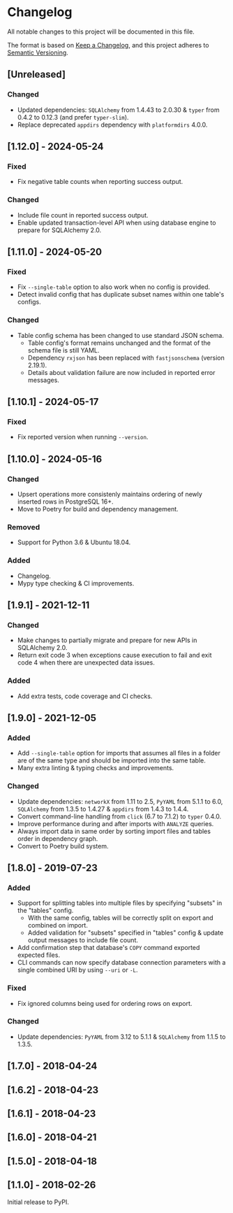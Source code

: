 # Changelog

All notable changes to this project will be documented in this file.

The format is based on [Keep a Changelog](https://keepachangelog.com/en/1.0.0/),
and this project adheres to [Semantic Versioning](https://semver.org/spec/v2.0.0.html).

## [Unreleased]

### Changed

- Updated dependencies: `SQLAlchemy` from 1.4.43 to 2.0.30 & `typer` from 0.4.2 to 0.12.3 (and prefer `typer-slim`).
- Replace deprecated `appdirs` dependency with `platformdirs` 4.0.0.

## [1.12.0] - 2024-05-24

### Fixed

- Fix negative table counts when reporting success output.

### Changed

- Include file count in reported success output.
- Enable updated transaction-level API when using database engine to prepare for SQLAlchemy 2.0.

## [1.11.0] - 2024-05-20

### Fixed

* Fix `--single-table` option to also work when no config is provided.
* Detect invalid config that has duplicate subset names within one table's configs.

### Changed

* Table config schema has been changed to use standard JSON schema.
  * Table config's format remains unchanged and the format of the schema file is still YAML.
  * Dependency `rxjson` has been replaced with `fastjsonschema` (version 2.19.1).
  * Details about validation failure are now included in reported error messages.

## [1.10.1] - 2024-05-17

### Fixed

* Fix reported version when running `--version`.

## [1.10.0] - 2024-05-16

### Changed

* Upsert operations more consistenly maintains ordering of newly inserted rows in PostgreSQL 16+.
* Move to Poetry for build and dependency management.

### Removed

* Support for Python 3.6 & Ubuntu 18.04.

### Added

* Changelog.
* Mypy type checking & CI improvements.

## [1.9.1] - 2021-12-11

### Changed

* Make changes to partially migrate and prepare for new APIs in SQLAlchemy 2.0.
* Return exit code 3 when exceptions cause execution to fail and exit code 4 when there are unexpected data issues.

### Added

* Add extra tests, code coverage and CI checks.

## [1.9.0] - 2021-12-05

### Added

* Add `--single-table` option for imports that assumes all files in a folder are of the same type and should be imported into the same table.
* Many extra linting & typing checks and improvements.

### Changed

* Update dependencies: `networkX` from 1.11 to 2.5, `PyYAML` from 5.1.1 to 6.0, `SQLAlchemy` from 1.3.5 to 1.4.27 & `appdirs` from 1.4.3 to 1.4.4.
* Convert command-line handling from `click` (6.7 to 7.1.2) to `typer` 0.4.0.
* Improve performance during and after imports with `ANALYZE` queries.
* Always import data in same order by sorting import files and tables order in dependency graph.
* Convert to Poetry build system.

## [1.8.0] - 2019-07-23

### Added

* Support for splitting tables into multiple files by specifying "subsets" in the "tables" config.
  * With the same config, tables will be correctly split on export and combined on import.
  * Added validation for "subsets" specified in "tables" config & update output messages to include file count.
* Add confirmation step that database's `COPY` command exported expected files.
* CLI commands can now specify database connection parameters with a single combined URI by using `--uri` or `-L`.

### Fixed

* Fix ignored columns being used for ordering rows on export.

### Changed

* Update dependencies: `PyYAML` from 3.12 to 5.1.1 & `SQLAlchemy` from 1.1.5 to 1.3.5.

## [1.7.0] - 2018-04-24

## [1.6.2] - 2018-04-23

## [1.6.1] - 2018-04-23

## [1.6.0] - 2018-04-21

## [1.5.0] - 2018-04-18

## [1.1.0] - 2018-02-26

Initial release to PyPI.

